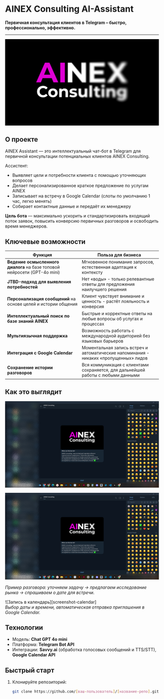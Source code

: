 # AINEX Consulting AI-Assistant

**Первичная консультация клиентов в Telegram – быстро, профессионально, эффективно.**

---

![AINEX Consulting](https://github.com/morrisfayman/ainex/blob/main/AINEX%20Consulting%20logo.jpg?raw=true)

## О проекте

AINEX Assistant — это интеллектуальный чат-бот в Telegram для первичной консультации потенциальных клиентов AINEX Consulting. 

Ассистент:
- Выявляет цели и потребности клиента с помощью уточняющих вопросов  
- Делает персонализированное краткое предложение по услугам AINEX  
- Записывает на встречу в Google Calendar (слоты по умолчанию 1 час, легко менять)  
- Собирает контактные данные и передаёт их менеджеру  

**Цель бота** — максимально ускорить и стандартизировать входящий поток заявок, повысить конверсию первичных разговоров и освободить время менеджеров.

## Ключевые возможности

| Функция                                                                  | Польза для бизнеса                                                                                |
|--------------------------------------------------------------------------|---------------------------------------------------------------------------------------------------|
| **Ведение осмысленного диалога** на базе топовой нейросети (GPT-4o mini) | Мгновенное понимание запросов, естественная адаптация к контексту                                 |
| **JTBD-подход для выявления потребностей**                               | Нет «воды» - только релевантные ответы для предложения наилучшего решения                         |
| **Персонализация сообщений** на основе целей и истории общения           | Клиент чувствует внимание и ценность - растёт лояльность и конверсия                              |
| **Интеллектуальный поиск по базе знаний AINEX**                          | Быстрые и корректные ответы на любые вопросы об услугах и процессах                               |
| **Мультиязычная поддержка**                                              | Возможность работать с международной аудиторией без языковых барьеров                             |
| **Интеграция с Google Calendar**                                         | Моментальная запись встреч и автоматические напоминания - никаких «пропущенных» лидов             |
| **Сохранение истории разговоров**                                        | Вся коммуникация с клиентами сохраняется, для дальнейшей работы с любыми данными                  |


## Как это выглядит

![Диалог со стороны клиента](https://github.com/morrisfayman/ainex/blob/main/AINEX%20Telegram%20Screen%2001.jpg?raw=true) 

![Диалог со стороны клиента](https://github.com/morrisfayman/ainex/blob/main/AINEX%20Telegram%20Screen%2001.jpg?raw=true) 

*Пример разговора: уточняем задачу → предлагаем исследование рынка → спрашиваем о дате для встречи.*

![Запись в календарь][screenshot-calendar]  
*Выбор даты и времени, автоматическая отправка приглашения в Google Calendar.*

## Технологии

- Модель: **Chat GPT 4o mini**  
- Платформа: **Telegram Bot API**  
- Интеграции: **Savvy.ai** (обработка голосовых сообщений и TTS/STT), **Google Calendar API**

## Быстрый старт

1. Клонируйте репозиторий:  
   ```bash
   git clone https://github.com/[ваш-пользователь]/[название-репо].git
